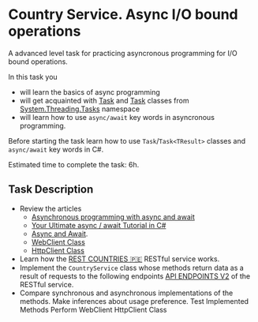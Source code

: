 # Country Service. Async I/O bound operations

A advanced level task for practicing asyncronous programming for I/O bound operations.

In this task you 
- will learn the basics of async programming
- will get acquainted with [Task](https://docs.microsoft.com/en-us/dotnet/api/system.threading.tasks.task?view=net-6.0) and [Task<TResult>](https://docs.microsoft.com/en-us/dotnet/api/system.threading.tasks.task-1?view=net-6.0) classes from [System.Threading.Tasks](https://docs.microsoft.com/en-us/dotnet/api/system.threading.tasks?view=net-6.0) namespace
- will learn how to use `async/await` key words in asyncronous programming. 

Before starting the task learn how to use `Task`/`Task<TResult>` classes and `async/await` key words in C#.

Estimated time to complete the task: 6h.

## Task Description

 - Review the articles
    - [Asynchronous programming with async and await](https://docs.microsoft.com/en-us/dotnet/csharp/programming-guide/concepts/async/)
    - [Your Ultimate async / await Tutorial in C#](https://www.codingame.com/playgrounds/4240/your-ultimate-async-await-tutorial-in-c/introduction) 
    - [Async and Await](https://blog.stephencleary.com/2012/02/async-and-await.html).
    - [WebClient Class](https://docs.microsoft.com/en-us/dotnet/api/system.net.webclient?view=net-6.0)
    - [HttpClient Class](https://docs.microsoft.com/en-us/dotnet/api/system.net.http.httpclient?view=net-6.0)
 - Learn how the [REST COUNTRIES 🇵🇪](https://restcountries.com/#api-endpoints-v2) RESTful service works.
 - Implement the `CountryService` class whose methods return data as a result of requests to the following endpoints [API ENDPOINTS V2](https://restcountries.com/#api-endpoints-v2) of the RESTful service.
 - Compare synchronous and asynchronous implementations of the methods. Make inferences about usage preference.
Test Implemented Methods
Perform WebClient HttpClient Class


